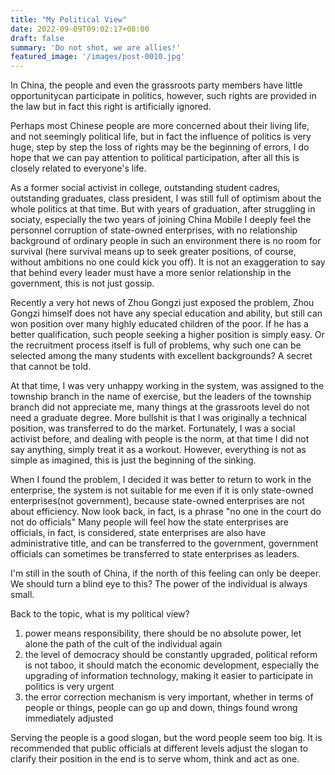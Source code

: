 ```yaml
---
title: "My Political View"
date: 2022-09-09T09:02:17+08:00
draft: false
summary: 'Do not shot, we are allies!'
featured_image: '/images/post-0010.jpg'
---
```


In China, the people and even the grassroots party members have little opportunitycan participate in politics, however, such rights are provided in the law but in fact this right is artificially ignored.

Perhaps most Chinese people are more concerned about their living life, and not seemingly political life, but in fact the influence of politics is very huge, step by step the loss of rights may be the beginning of errors, I do hope that we can pay attention to political participation, after all
this is closely related to everyone's life.

As a former social activist in college, outstanding student cadres, outstanding graduates, class president, I was still full of optimism about the whole politics at that time. But with years of graduation, after struggling in sociaty, especially the two years of joining China Mobile
I deeply feel the personnel corruption of state-owned enterprises, with no relationship background of ordinary people in such an environment there is no room for survival (here survival means up to seek greater positions, of course, without ambitions no one could kick you off). It is not an exaggeration to say that behind every leader must have a more senior relationship in the government, this is not just gossip. 

Recently a very hot news of Zhou Gongzi just exposed the problem, Zhou Gongzi himself does not have any special education and ability, but still can won position over many highly educated children of the poor. If he has a better qualification, such people seeking a higher position is simply easy. Or the recruitment process itself is full of problems, why such one can be selected among the many students with excellent backgrounds? A secret that cannot be told.

At that time, I was very unhappy working in the system, was assigned to the township branch in the name of exercise, but the leaders of the township branch did not appreciate me, many things at the grassroots level do not need a graduate degree. More bullshit is that I was originally a technical position, was transferred to do the market. Fortunately, I was a social activist before, and dealing with people is the norm, at that time I did not say anything, simply treat it as a workout. However, everything is not as simple as imagined, this is just the beginning of the sinking.

When I found the problem, I decided it was better to return to work in the enterprise, the system is not suitable for me even if it is only state-owned enterprises(not government), because state-owned enterprises are not about efficiency. Now look back, in fact, is a phrase "no one in the court do not do officials" Many people will feel how the state enterprises are officials, in fact, is considered, state enterprises are also have administrative title, and can be transferred to the government, government officials can sometimes be transferred to state enterprises as leaders.

I'm still in the south of China, if the north of this feeling can only be deeper. We should turn a blind eye to this? The power of the individual is always small.

Back to the topic, what is my political view?

1. power means responsibility, there should be no absolute power, let alone the path of the cult of the individual again
2. the level of democracy should be constantly upgraded, political reform is not taboo, it should match the economic development, especially the upgrading of information technology, making it easier to participate in politics is very urgent
3. the error correction mechanism is very important, whether in terms of people or things, people can go up and down, things found wrong immediately adjusted

Serving the people is a good slogan, but the word people seem too big. It is recommended that public officials at different levels adjust the slogan to clarify their position in the end is to serve whom, think and act as one.


